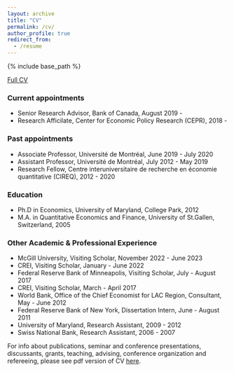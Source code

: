 ```yaml
---
layout: archive
title: "CV"
permalink: /cv/
author_profile: true
redirect_from:
  - /resume
---
```


{% include base_path %}

[Full CV](https://jbengui.github.io/files/CV_jbengui.pdf)

### Current appointments
* Senior Research Advisor, Bank of Canada, August 2019 -
* Research Afficilate, Center for Economic Policy Research (CEPR), 2018 -

### Past appointments
* Associate Professor, Université de Montréal, June 2019 - July 2020
* Assistant Professor, Université de Montréal, July 2012 - May 2019
* Research Fellow, Centre interuniversitaire de recherche en économie quantitative (CIREQ), 2012 - 2020

### Education
* Ph.D in Economics, University of Maryland, College Park, 2012
* M.A. in Quantitative Economics and Finance, University of St.Gallen, Switzerland, 2005

### Other Academic & Professional Experience
* McGill University, Visiting Scholar, November 2022 - June 2023
* CREI, Visiting Scholar, January - June 2022
* Federal Reserve Bank of Minneapolis, Visiting Scholar, July - August 2017
* CREI, Visiting Scholar, March - April 2017
* World Bank, Office of the Chief Economist for LAC Region, Consultant, May - June 2012
* Federal Reserve Bank of New York, Dissertation Intern, June - August 2011
* University of Maryland, Research Assistant, 2009 - 2012
* Swiss National Bank, Research Assistant, 2006 - 2007


For info about publications, seminar and conference presentations, discussants, grants, teaching, advising, conference organization and refereeing, please see pdf version of CV [here](https://jbengui.github.io/files/CV_jbengui.pdf).
  
